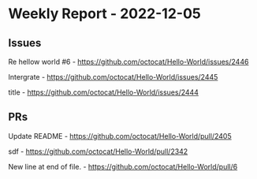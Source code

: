 # Weekly Report - 2022-12-05

## Issues

Re hellow world #6 - https://github.com/octocat/Hello-World/issues/2446

Intergrate - https://github.com/octocat/Hello-World/issues/2445

title - https://github.com/octocat/Hello-World/issues/2444



## PRs

Update README - https://github.com/octocat/Hello-World/pull/2405

sdf - https://github.com/octocat/Hello-World/pull/2342

New line at end of file. - https://github.com/octocat/Hello-World/pull/6


